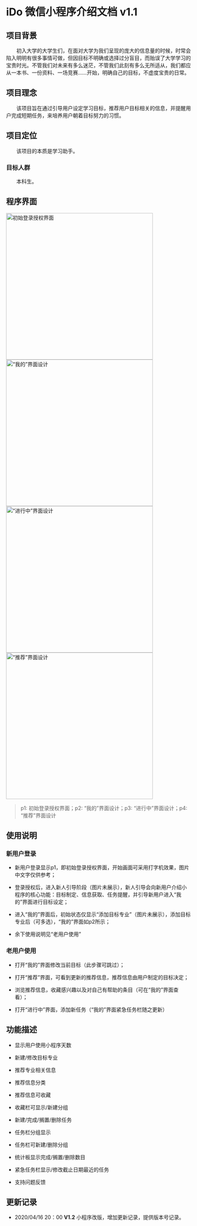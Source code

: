 # **iDo 微信小程序介绍文档 v1.1**

## 项目背景

&emsp;&emsp;初入大学的大学生们，在面对大学为我们呈现的庞大的信息量的时候，时常会陷入明明有很多事情可做，但因目标不明确或选择过分盲目，而贻误了大学学习的宝贵时光。不管我们对未来有多么迷茫，不管我们此刻有多么无所适从，我们都应从一本书、一份资料、一场竞赛……开始，明确自己的目标，不虚度宝贵的日常。

## 项目理念

&emsp;&emsp;该项目旨在通过引导用户设定学习目标，推荐用户目标相关的信息，并提醒用户完成短期任务，来培养用户朝着目标努力的习惯。

## 项目定位

&emsp;&emsp;该项目的本质是学习助手。

### 目标人群

&emsp;&emsp;本科生。

## 程序界面

<img src="https://cdn.jsdelivr.net/gh/icimence/CDN/wechat/login.png" height=400px title="初始登录授权界面" style="display:inline">

<img src="https://cdn.jsdelivr.net/gh/icimence/CDN/wechat/mine.png" height=400px title="“我的”界面设计" style="display:inline">

<br />

<img src="https://cdn.jsdelivr.net/gh/icimence/CDN/wechat/running.png" height=400px title="“进行中”界面设计" style="display:inline">

<img src="https://cdn.jsdelivr.net/gh/icimence/CDN/wechat/home.png" height=400px title="“推荐”界面设计" style="display:inline">


> p1: 初始登录授权界面；p2: “我的”界面设计；p3: “进行中”界面设计；p4: “推荐”界面设计

## 使用说明

### 新用户登录

- 新用户登录显示p1，即初始登录授权界面，开始画面可采用打字机效果，图片中文字仅供参考；

- 登录授权后，进入新人引导阶段（图片未展示），新人引导会向新用户介绍小程序的核心功能：目标制定、信息获取、任务提醒，并引导新用户进入“我的”界面进行目标设定；

- 进入“我的”界面后，初始状态仅显示“添加目标专业”（图片未展示），添加目标专业后（可多选），“我的”界面如p2所示；

- 余下使用说明见“老用户使用”

### 老用户使用

- 打开“我的”界面修改当前目标（此步骤可跳过）；

- 打开“推荐”界面，可看到更新的推荐信息，推荐信息由用户制定的目标决定；

- 浏览推荐信息，收藏感兴趣以及对自己有帮助的条目（可在“我的”界面查看）；

- 打开“进行中”界面，添加新任务（“我的”界面紧急任务栏随之更新）

## 功能描述

- 显示用户使用小程序天数

- 新建/修改目标专业

- 推荐专业相关信息

- 推荐信息分类

- 推荐信息可收藏

- 收藏栏可显示/新建分组

- 新建/完成/搁置/删除任务

- 任务栏分组显示

- 任务栏可新建/删除分组

- 统计板显示完成/搁置/删除数目

- 紧急任务栏显示/修改截止日期最近的任务

- 支持问题反馈

## 更新记录

* 2020/04/16 20：00  **V1.2** 小程序改版，增加更新记录，提供版本号记录。
